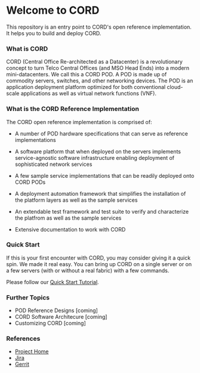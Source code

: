 # Welcome to CORD

This repository is an entry point to CORD's open reference
implementation. It helps you to build and deploy CORD.


### What is CORD

CORD (Central Office Re-architected as a Datacenter) is a
revolutionary concept to turn Telco Central Offices (and MSO Head
Ends) into a modern mini-datacenters. We call this a CORD POD. A
POD is made up of commodity servers, switches, and other networking
devices.  The POD is an application deployment platform optimized for
both conventional cloud-scale applications as well as virtual network
functions (VNF).

### What is the CORD Reference Implementation

The CORD open reference implementation is comprised of:

- A number of POD hardware specifications that can serve as reference
  implementations

- A software platform that when deployed on the servers implements
  service-agnostic software infrastructure enabling deployment of
  sophisticated network services

- A few sample service implementations that can be readily deployed
  onto CORD PODs

- A deployment automation framework that simplifies the installation
  of the platform layers as well as the sample services

- An extendable test framework and test suite to verify and
  characterize the platfrom as well as the sample services

- Extensive documentation to work with CORD

### Quick Start

If this is your first encounter with CORD, you may consider giving it
a quick spin. We made it real easy. You can bring up CORD on a single
server or on a few servers (with or without a real fabric) with a few
commands.

Please follow our [Quick Start Tutorial](docs/quickstart.md).


### Further Topics

* POD Reference Designs [coming]
* CORD Software Architecure [coming]
* Customizing CORD [coming]


### References

* [Project Home](http://opencord.org)
* [Jira](http://jira.opencord.org)
* [Gerrit](http://gerrit.opencord.org)
